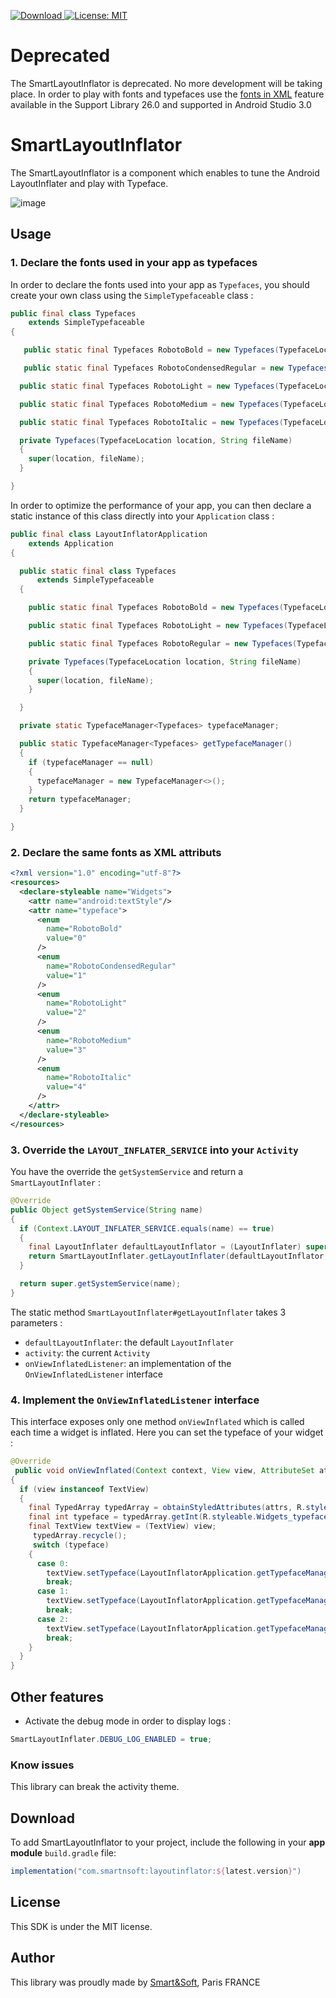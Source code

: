 [ ![Download](https://api.bintray.com/packages/smartnsoft/maven/layoutInflator/images/download.svg) ](https://bintray.com/smartnsoft/maven/layoutInflator/_latestVersion)
[![License: MIT](https://img.shields.io/badge/License-MIT-yellow.svg)](https://opensource.org/licenses/MIT)

# Deprecated
The SmartLayoutInflator is deprecated. No more development will be taking place. In order to play with fonts and typefaces use the [fonts in XML](https://developer.android.com/guide/topics/ui/look-and-feel/fonts-in-xml.html) feature available in the Support Library 26.0 and supported in Android Studio 3.0

# SmartLayoutInflator
The SmartLayoutInflator is a component which enables to tune the Android LayoutInflater and play with Typeface.

![image](https://raw.githubusercontent.com/smartnsoft/layoutinflator-android/master/Capture.PNG)

## Usage

### 1. Declare the fonts used in your app as typefaces 

In order to declare the fonts used into your app as `Typefaces`, you should create your own class using the `SimpleTypefaceable` class :

```java
public final class Typefaces
    extends SimpleTypefaceable
{

   public static final Typefaces RobotoBold = new Typefaces(TypefaceLocation.Assets, "Roboto-Bold.ttf");

   public static final Typefaces RobotoCondensedRegular = new Typefaces(TypefaceLocation.Assets, "RobotoCondensed-Regular.ttf");

  public static final Typefaces RobotoLight = new Typefaces(TypefaceLocation.Assets, "Roboto-Light.ttf");

  public static final Typefaces RobotoMedium = new Typefaces(TypefaceLocation.Assets, "Roboto-Medium.ttf");

  public static final Typefaces RobotoItalic = new Typefaces(TypefaceLocation.Assets, "Roboto-Italic.ttf");

  private Typefaces(TypefaceLocation location, String fileName)
  {
    super(location, fileName);
  }

}
```

In order to optimize the performance of your app, you can then declare a static instance of this class directly into your `Application` class :

```java
public final class LayoutInflatorApplication
    extends Application
{

  public static final class Typefaces
      extends SimpleTypefaceable
  {

    public static final Typefaces RobotoBold = new Typefaces(TypefaceLocation.Assets, "Roboto-Bold.ttf");

    public static final Typefaces RobotoLight = new Typefaces(TypefaceLocation.Assets, "Roboto-Light.ttf");

    public static final Typefaces RobotoRegular = new Typefaces(TypefaceLocation.Assets, "Roboto-Regular.ttf");

    private Typefaces(TypefaceLocation location, String fileName)
    {
      super(location, fileName);
    }

  }

  private static TypefaceManager<Typefaces> typefaceManager;

  public static TypefaceManager<Typefaces> getTypefaceManager()
  {
    if (typefaceManager == null)
    {
      typefaceManager = new TypefaceManager<>();
    }
    return typefaceManager;
  }

}
```

### 2. Declare the same fonts as XML attributs

```xml
<?xml version="1.0" encoding="utf-8"?>
<resources>
  <declare-styleable name="Widgets">
    <attr name="android:textStyle"/>
    <attr name="typeface">
      <enum
        name="RobotoBold"
        value="0"
      />
      <enum
        name="RobotoCondensedRegular"
        value="1"
      />
      <enum
        name="RobotoLight"
        value="2"
      />
      <enum
        name="RobotoMedium"
        value="3"
      />
      <enum
        name="RobotoItalic"
        value="4"
      />
    </attr>
  </declare-styleable>
</resources>
```

### 3. Override the `LAYOUT_INFLATER_SERVICE` into your `Activity`

You have the override the `getSystemService` and return a `SmartLayoutInflater` :

```java
@Override
public Object getSystemService(String name)
{
  if (Context.LAYOUT_INFLATER_SERVICE.equals(name) == true)
  {
    final LayoutInflater defaultLayoutInflator = (LayoutInflater) super.getSystemService(name);
    return SmartLayoutInflater.getLayoutInflater(defaultLayoutInflator, this, this);
  }

  return super.getSystemService(name);
}
```

The static method `SmartLayoutInflater#getLayoutInflater` takes 3 parameters :
* `defaultLayoutInflater`: the default `LayoutInflater`
* `activity`: the current `Activity`
* `onViewInflatedListener`: an implementation of the `OnViewInflatedListener` interface

### 4. Implement the `OnViewInflatedListener` interface

This interface exposes only one method `onViewInflated` which is called each time a widget is inflated. Here you can set the typeface of your widget :

```java
@Override
 public void onViewInflated(Context context, View view, AttributeSet attrs)
{
  if (view instanceof TextView)
  {
    final TypedArray typedArray = obtainStyledAttributes(attrs, R.styleable.Widgets);
    final int typeface = typedArray.getInt(R.styleable.Widgets_typeface, 0);
    final TextView textView = (TextView) view;
     typedArray.recycle();
     switch (typeface)
    {
      case 0:
        textView.setTypeface(LayoutInflatorApplication.getTypefaceManager().getTypeface(getApplicationContext(), Typefaces.RobotoBold));
        break;
      case 1:
        textView.setTypeface(LayoutInflatorApplication.getTypefaceManager().getTypeface(getApplicationContext(), Typefaces.RobotoLight));
        break;
      case 2:
        textView.setTypeface(LayoutInflatorApplication.getTypefaceManager().getTypeface(getApplicationContext(), Typefaces.RobotoRegular));
        break;
    }
  }
}
```

## Other features

* Activate the debug mode in order to display logs :

```java
SmartLayoutInflater.DEBUG_LOG_ENABLED = true;
```

### Know issues

This library can break the activity theme.

## Download

To add SmartLayoutInflator to your project, include the following in your **app module** `build.gradle` file:

```groovy
implementation("com.smartnsoft:layoutinflator:${latest.version}")
```

## License

This SDK is under the MIT license.

## Author

This library was proudly made by [Smart&Soft](https://smartnsoft.com/), Paris FRANCE
